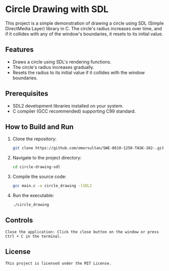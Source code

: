 # Circle Drawing with SDL

This project is a simple demonstration of drawing a circle using SDL (Simple DirectMedia Layer) library in C. The circle's radius increases over time, and if it collides with any of the window's boundaries, it resets to its initial value.

## Features

- Draws a circle using SDL's rendering functions.
- The circle's radius increases gradually.
- Resets the radius to its initial value if it collides with the window boundaries.

## Prerequisites

- SDL2 development libraries installed on your system.
- C compiler (GCC recommended) supporting C99 standard.

## How to Build and Run

1. Clone the repository:

   ```bash
   git clone https://github.com/omorsultan/SWE-0610-1250-TASK-102-.git
2. Navigate to the project directory:
    ```bash
    cd circle-drawing-sdl
3. Compile the source code:
    ```bash
    gcc main.c -o circle_drawing -lSDL2
4. Run the executable:
    ```bash
    ./circle_drawing

## Controls
    Close the application: Click the close button on the window or press Ctrl + C in the terminal.
## License
    This project is licensed under the MIT License.